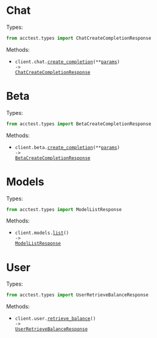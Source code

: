 # Chat

Types:

```python
from acctest.types import ChatCreateCompletionResponse
```

Methods:

- <code title="post /chat/completions">client.chat.<a href="./src/acctest/resources/chat.py">create_completion</a>(\*\*<a href="src/acctest/types/chat_create_completion_params.py">params</a>) -> <a href="./src/acctest/types/chat_create_completion_response.py">ChatCreateCompletionResponse</a></code>

# Beta

Types:

```python
from acctest.types import BetaCreateCompletionResponse
```

Methods:

- <code title="post /beta/completions">client.beta.<a href="./src/acctest/resources/beta.py">create_completion</a>(\*\*<a href="src/acctest/types/beta_create_completion_params.py">params</a>) -> <a href="./src/acctest/types/beta_create_completion_response.py">BetaCreateCompletionResponse</a></code>

# Models

Types:

```python
from acctest.types import ModelListResponse
```

Methods:

- <code title="get /models">client.models.<a href="./src/acctest/resources/models.py">list</a>() -> <a href="./src/acctest/types/model_list_response.py">ModelListResponse</a></code>

# User

Types:

```python
from acctest.types import UserRetrieveBalanceResponse
```

Methods:

- <code title="get /user/balance">client.user.<a href="./src/acctest/resources/user.py">retrieve_balance</a>() -> <a href="./src/acctest/types/user_retrieve_balance_response.py">UserRetrieveBalanceResponse</a></code>
